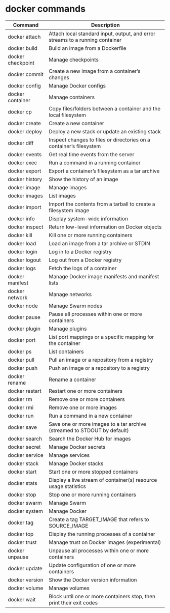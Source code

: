 # docker commands

|Command   |Description   |  
|---|---|	
|docker attach|Attach local standard input, output, and error streams to a running container|
|docker build|Build an image from a Dockerfile|
|docker checkpoint|	Manage checkpoints|
|docker commit	|Create a new image from a container’s changes|
|docker config	|Manage Docker configs|
|docker container	|Manage containers|
|docker cp	|Copy files/folders between a container and the local filesystem|
|docker create	|Create a new container|
|docker deploy	|Deploy a new stack or update an existing stack|
|docker diff	|Inspect changes to files or directories on a container’s filesystem|
|docker events	|Get real time events from the server|
|docker exec	|Run a command in a running container|
|docker export	|Export a container’s filesystem as a tar archive|
|docker history	|Show the history of an image|
|docker image	|Manage images|
|docker images	|List images|
|docker import	|Import the contents from a tarball to create a filesystem image|
|docker info	|Display system-wide information|
|docker inspect	|Return low-level information on Docker objects|
|docker kill	|Kill one or more running containers|
|docker load	|Load an image from a tar archive or STDIN|
|docker login	|Log in to a Docker registry|
|docker logout	|Log out from a Docker registry|
|docker logs	|Fetch the logs of a container|
|docker manifest	|Manage Docker image manifests and manifest lists|
|docker network	|Manage networks|
|docker node	|Manage Swarm nodes|
|docker pause	|Pause all processes within one or more containers|
|docker plugin	|Manage plugins|
|docker port	|List port mappings or a specific mapping for the container|
|docker ps	|List containers|
|docker pull	|Pull an image or a repository from a registry|
|docker push	|Push an image or a repository to a registry|
|docker rename	|Rename a container|
|docker restart	|Restart one or more containers|
|docker rm	|Remove one or more containers|
|docker rmi	|Remove one or more images|
|docker run	|Run a command in a new container|
|docker save	|Save one or more images to a tar archive (streamed to STDOUT by default)|
|docker search	|Search the Docker Hub for images|
|docker secret	|Manage Docker secrets|
|docker service	|Manage services|
|docker stack	|Manage Docker stacks|
|docker start	|Start one or more stopped containers|
|docker stats	|Display a live stream of container(s) resource usage statistics|
|docker stop	|Stop one or more running containers|
|docker swarm	|Manage Swarm|
|docker system	|Manage Docker|
|docker tag	|Create a tag TARGET_IMAGE that refers to SOURCE_IMAGE|
|docker top	|Display the running processes of a container|
|docker trust	|Manage trust on Docker images (experimental)|
|docker unpause	|Unpause all processes within one or more containers|
|docker update	|Update configuration of one or more containers|
|docker version	|Show the Docker version information|
|docker volume	|Manage volumes|
|docker wait	|Block until one or more containers stop, then print their exit codes|
